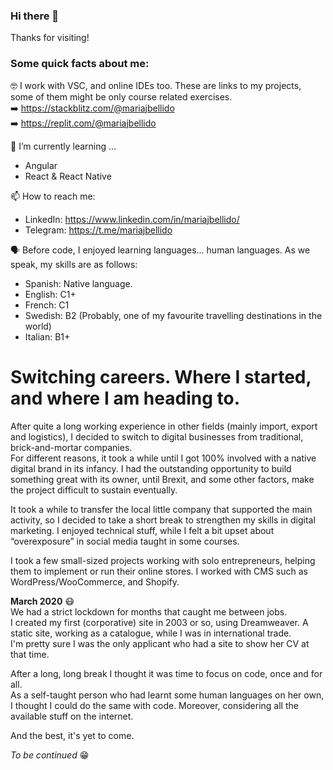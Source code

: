 ### Hi there 👋

Thanks for visiting! 

### Some quick facts about me: 

🤓 I work with VSC, and online IDEs too. These are links to my projects, some of them might be only course related exercises. \
  ➡️  https://stackblitz.com/@mariajbellido \
  ➡️  https://replit.com/@mariajbellido

🌱 I’m currently learning ...
  - Angular 
  - React & React Native 

📫 How to reach me: 
  - LinkedIn: https://www.linkedin.com/in/mariajbellido/ 
  - Telegram: https://t.me/mariajbellido

🗣 Before code, I enjoyed learning languages... human languages.  As we speak, my skills are as follows: 
  - Spanish:  Native language. 
  - English:  C1+  
  - French:   C1   
  - Swedish:  B2 (Probably, one of my favourite travelling destinations in the world) 
  - Italian:  B1+ 

# Switching careers. Where I started, and where I am heading to. 


After quite a long working experience in other fields (mainly import, export and logistics), I decided to switch to digital businesses from traditional, brick-and-mortar companies.  \
For different reasons, it took a while until I got 100% involved with a native digital brand in its infancy.   I had the outstanding opportunity to build something great with its owner, until Brexit, and some other factors, make the project difficult to sustain eventually.

It took a while to transfer the local little company that supported the main activity, so I decided to take a short break to strengthen my skills in digital marketing.   I enjoyed technical stuff, while I felt a bit upset about “overexposure” in social media taught in some courses.  

I took a few small-sized projects working with solo entrepreneurs, helping them to implement or run their online stores.  I worked with CMS such as WordPress/WooCommerce, and Shopify. 

**March 2020** 😷 \
We had a strict lockdown for months that caught me between jobs. \
I created my first (corporative) site in 2003 or so, using Dreamweaver. A static site, working as a catalogue, while I was in international trade.\
I'm pretty sure I was the only applicant who had a site to show her CV at that time.

After a long, long break I thought it was time to focus on code, once and for all. \
As a self-taught person who had learnt some human languages on her own, I thought I could do the same with code.  Moreover, considering all the available stuff on the internet.

And the best, it's yet to come. 

*To be continued* 😁 




  

<!--
**mariajbellido/mariajbellido** is a ✨ _special_ ✨ repository because its `README.md` (this file) appears on your GitHub profile.

Here are some ideas to get you started:

- 🔭 I’m currently working on ...
- 🌱 I’m currently learning ...
- 👯 I’m looking to collaborate on ...
- 🤔 I’m looking for help with ...
- 💬 Ask me about ...
- 📫 How to reach me: ...
- 😄 Pronouns: ...
- ⚡ Fun fact: ...
-->
